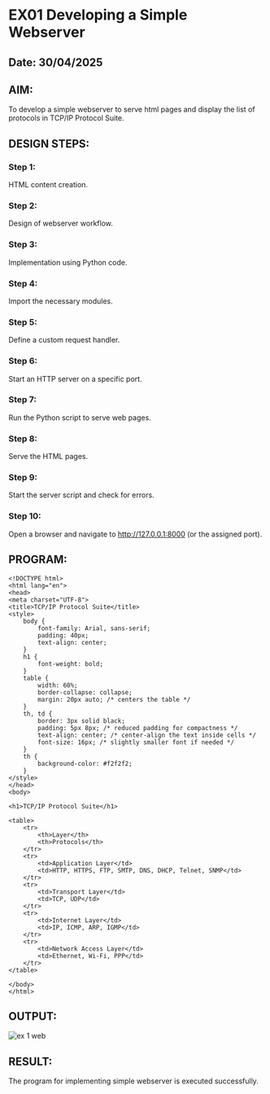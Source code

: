 # EX01 Developing a Simple Webserver
## Date: 30/04/2025

## AIM:
To develop a simple webserver to serve html pages and display the list of protocols in TCP/IP Protocol Suite.

## DESIGN STEPS:
### Step 1: 
HTML content creation.

### Step 2:
Design of webserver workflow.

### Step 3:
Implementation using Python code.

### Step 4:
Import the necessary modules.

### Step 5:
Define a custom request handler.

### Step 6:
Start an HTTP server on a specific port.

### Step 7:
Run the Python script to serve web pages.

### Step 8:
Serve the HTML pages.

### Step 9:
Start the server script and check for errors.

### Step 10:
Open a browser and navigate to http://127.0.0.1:8000 (or the assigned port).

## PROGRAM:


    <!DOCTYPE html>
    <html lang="en">
    <head>
    <meta charset="UTF-8">
    <title>TCP/IP Protocol Suite</title>
    <style>
        body {
            font-family: Arial, sans-serif;
            padding: 40px;
            text-align: center;
        }
        h1 {
            font-weight: bold;
        }
        table {
            width: 60%;
            border-collapse: collapse;
            margin: 20px auto; /* centers the table */
        }
        th, td {
            border: 3px solid black;
            padding: 5px 8px; /* reduced padding for compactness */
            text-align: center; /* center-align the text inside cells */
            font-size: 16px; /* slightly smaller font if needed */
        }
        th {
            background-color: #f2f2f2;
        }
    </style>
    </head>
    <body>

    <h1>TCP/IP Protocol Suite</h1>

    <table>
        <tr>
            <th>Layer</th>
            <th>Protocols</th>
        </tr>
        <tr>
            <td>Application Layer</td>
            <td>HTTP, HTTPS, FTP, SMTP, DNS, DHCP, Telnet, SNMP</td>
        </tr>
        <tr>
            <td>Transport Layer</td>
            <td>TCP, UDP</td>
        </tr>
        <tr>
            <td>Internet Layer</td>
            <td>IP, ICMP, ARP, IGMP</td>
        </tr>
        <tr>
            <td>Network Access Layer</td>
            <td>Ethernet, Wi-Fi, PPP</td>
        </tr>
    </table>

    </body>
    </html>



## OUTPUT:
![ex 1 web](https://github.com/user-attachments/assets/9e0806ef-8fe0-4dfa-a21b-e73ae5b4d2d7)


## RESULT:
The program for implementing simple webserver is executed successfully.
